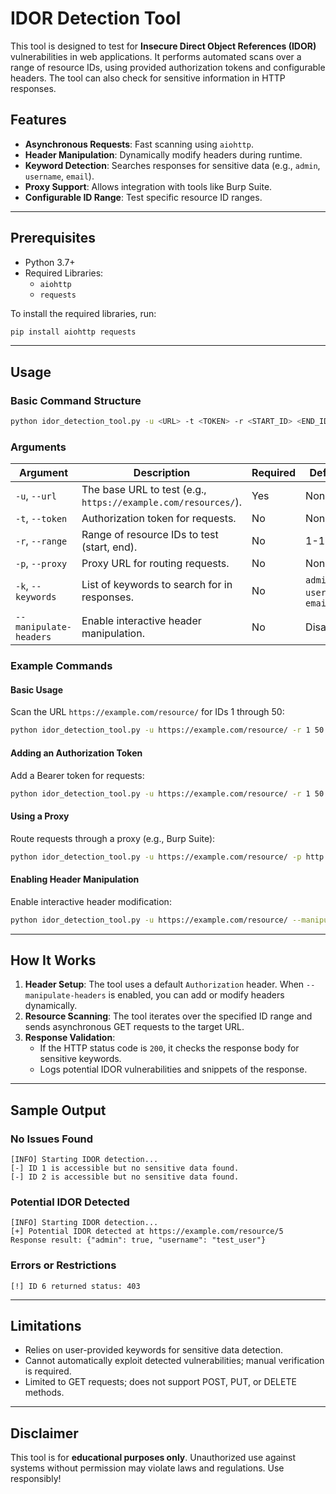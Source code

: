 # IDOR Detection Tool

This tool is designed to test for **Insecure Direct Object References (IDOR)** vulnerabilities in web applications. It performs automated scans over a range of resource IDs, using provided authorization tokens and configurable headers. The tool can also check for sensitive information in HTTP responses.

## Features
- **Asynchronous Requests**: Fast scanning using `aiohttp`.
- **Header Manipulation**: Dynamically modify headers during runtime.
- **Keyword Detection**: Searches responses for sensitive data (e.g., `admin`, `username`, `email`).
- **Proxy Support**: Allows integration with tools like Burp Suite.
- **Configurable ID Range**: Test specific resource ID ranges.

---

## Prerequisites
- Python 3.7+
- Required Libraries:
  - `aiohttp`
  - `requests`

To install the required libraries, run:
```bash
pip install aiohttp requests
```

---

## Usage
### Basic Command Structure
```bash
python idor_detection_tool.py -u <URL> -t <TOKEN> -r <START_ID> <END_ID> [OPTIONS]
```

### Arguments
| Argument                  | Description                                       | Required | Default |
|---------------------------|---------------------------------------------------|----------|---------|
| `-u`, `--url`            | The base URL to test (e.g., `https://example.com/resources/`). | Yes      | None    |
| `-t`, `--token`          | Authorization token for requests.                | No       | None    |
| `-r`, `--range`          | Range of resource IDs to test (start, end).       | No       | 1-100   |
| `-p`, `--proxy`          | Proxy URL for routing requests.                  | No       | None    |
| `-k`, `--keywords`       | List of keywords to search for in responses.      | No       | `admin`, `username`, `email` |
| `--manipulate-headers`   | Enable interactive header manipulation.           | No       | Disabled |

### Example Commands

#### Basic Usage
Scan the URL `https://example.com/resource/` for IDs 1 through 50:
```bash
python idor_detection_tool.py -u https://example.com/resource/ -r 1 50
```

#### Adding an Authorization Token
Add a Bearer token for requests:
```bash
python idor_detection_tool.py -u https://example.com/resource/ -r 1 50 -t YOUR_TOKEN
```

#### Using a Proxy
Route requests through a proxy (e.g., Burp Suite):
```bash
python idor_detection_tool.py -u https://example.com/resource/ -p http://127.0.0.1:8080
```

#### Enabling Header Manipulation
Enable interactive header modification:
```bash
python idor_detection_tool.py -u https://example.com/resource/ --manipulate-headers
```

---

## How It Works
1. **Header Setup**: The tool uses a default `Authorization` header. When `--manipulate-headers` is enabled, you can add or modify headers dynamically.
2. **Resource Scanning**: The tool iterates over the specified ID range and sends asynchronous GET requests to the target URL.
3. **Response Validation**:
   - If the HTTP status code is `200`, it checks the response body for sensitive keywords.
   - Logs potential IDOR vulnerabilities and snippets of the response.

---

## Sample Output
### No Issues Found
```plaintext
[INFO] Starting IDOR detection...
[-] ID 1 is accessible but no sensitive data found.
[-] ID 2 is accessible but no sensitive data found.
```

### Potential IDOR Detected
```plaintext
[INFO] Starting IDOR detection...
[+] Potential IDOR detected at https://example.com/resource/5
Response result: {"admin": true, "username": "test_user"}
```

### Errors or Restrictions
```plaintext
[!] ID 6 returned status: 403
```

---

## Limitations
- Relies on user-provided keywords for sensitive data detection.
- Cannot automatically exploit detected vulnerabilities; manual verification is required.
- Limited to GET requests; does not support POST, PUT, or DELETE methods.

---

## Disclaimer
This tool is for **educational purposes only**. Unauthorized use against systems without permission may violate laws and regulations. Use responsibly!

